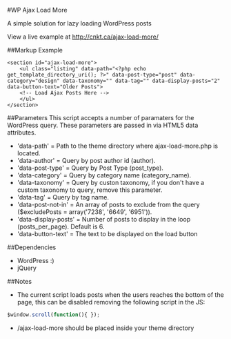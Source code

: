 #WP Ajax Load More

A simple solution for lazy loading WordPress posts

View a live example at http://cnkt.ca/ajax-load-more/

##Markup Example
```
<section id="ajax-load-more">
	<ul class="listing" data-path="<?php echo get_template_directory_uri(); ?>" data-post-type="post" data-category="design" data-taxonomy="" data-tag="" data-display-posts="2" data-button-text="Older Posts">
	<!-- Load Ajax Posts Here -->
	</ul>
</section>
```

##Parameters
This script accepts a number of paramaters for the WordPress query. These parameters are passed in via HTML5 data attributes.
- 'data-path' = Path to the theme directory where ajax-load-more.php is located.
- 'data-author' = Query by post author id (author).
- 'data-post-type' = Query by Post Type (post_type).
- 'data-category' = Query by category name (category_name).
- 'data-taxonomy' = Query by custon taxonomy, if you don't have a custom taxonomy to query, remove this parameter.
- 'data-tag' = Query by tag name.
- 'data-post-not-in' = An array of posts to exclude from the query ($excludePosts = array('7238', '6649', '6951')).
- 'data-display-posts' = Number of posts to display in the loop (posts_per_page). Default is 6.
- 'data-button-text' = The text to be displayed on the load button

##Dependencies
- WordPress :)
- jQuery

##Notes
* The current script loads posts when the users reaches the bottom of the page, this can be disabled removing the following script in the JS:
```javascript
$window.scroll(function(){ });
```
* /ajax-load-more should be placed inside your theme directory

